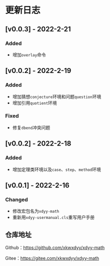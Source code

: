 # 更新日志
## [v0.0.3] - 2022-2-21
### Added
- 增加`overlay`命令


## [v0.0.2] - 2022-2-19
### Added
- 增加猜想`conjecture`环境和问题`question`环境
- 增加引用`quotient`环境


### Fixed
- 修复`dbend`冲突问题

## [v0.0.2] - 2022-2-18
### Added
- 增加定理类环境以及`case`、`step`、`method`环境

## [v0.0.1] - 2022-2-16

### Changed
- 修改宏包名为`xdyy-math`
- 重新用`xdyy-usermanual.cls`重写用户手册


## 仓库地址

Github：https://github.com/xkwxdyy/xdyy-math

Gitee：https://gitee.com/xkwxdyy/xdyy-math

